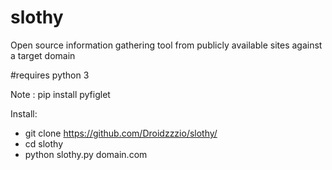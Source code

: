 # slothy
Open source information gathering tool from publicly available sites against a target domain

#requires python 3

Note : pip install pyfiglet

Install:

* git clone https://github.com/Droidzzzio/slothy/
* cd slothy
* python slothy.py domain.com
